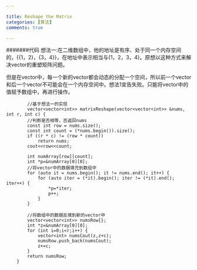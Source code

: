 ```yaml
---

title: Reshape the Matrix
categories: [算法]
comments: true

---
```

#######代码
想法一:在二维数组中，他的地址是有序、处于同一个内存空间的，{{1，2}，{3，4}}，在地址中表示相当与{1，2，3，4}。原想以这种方式来解决vector的重塑矩阵问题。

但是在vector中，每一个新的vector都会动态的分配一个空间，所以前一个vector和后一个vector不可能会在一个内存空间中。想法1宣告失败。只能将vector中的值赋予数组中，再进行操作。


```language
		//基于想法一的实现
        vector<vector<int>> matrixReshape(vector<vector<int>> &nums, int r, int c) {
        //判断是否相等，否返回nums
        const int row = nums.size();
        const int count = (*nums.begin()).size();
        if ((r * c) != (row * count))
            return nums;
        cout<<row<<count;

        int numArray[row][count];
        int *p=&numArray[0][0];
		//将vector中的数据填充到数组中
        for (auto it = nums.begin(); it != nums.end(); it++) {
            for (auto iter = (*it).begin(); iter != (*it).end(); iter++) {
                *p=*iter;
                p++;
            }
        }

		//将数组中的数据反填到新的vector中
        vector<vector<int>> numsRow{};
        int *z=&numArray[0][0];
        for (int i=0;i<r;i++) {
            vector<int> numsCout(z,z+c);
            numsRow.push_back(numsCout);
            z+=c;
        }
        return numsRow;
    }
```
